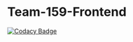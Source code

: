 # Team-159-Frontend

[![Codacy Badge](https://api.codacy.com/project/badge/Grade/b42b46c354934567a9f6bc13a76798a0)](https://app.codacy.com/gh/BuildForSDGCohort2/Team-159-Frontend?utm_source=github.com&utm_medium=referral&utm_content=BuildForSDGCohort2/Team-159-Frontend&utm_campaign=Badge_Grade_Settings)
